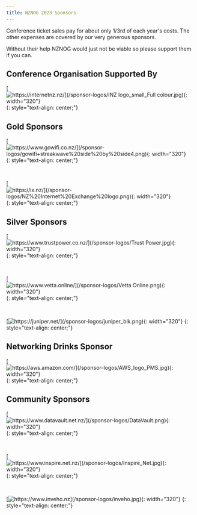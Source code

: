 ```yaml
---
title: NZNOG 2023 Sponsors
---
```


Conference ticket sales pay for about only 1/3rd of each year's costs. The other expenses are covered by our very generous sponsors.

Without their help NZNOG would just not be viable so please support them if you can.

## Conference Organisation Supported By
[![https://internetnz.nz/](/sponsor-logos/INZ logo_small_Full colour.jpg){: width="320"}](https://internetnz.nz/)
{: style="text-align: center;"}

## Gold Sponsors
[![https://www.gowifi.co.nz/](/sponsor-logos/gowifi+streakwave%20side%20by%20side4.png){: width="320"}](https://www.gowifi.co.nz/)
{: style="text-align: center;"}

<br />

[![https://ix.nz/](/sponsor-logos/NZ%20Internet%20Exchange%20logo.png){: width="320"}](https://ix.nz/)
{: style="text-align: center;"}


## Silver Sponsors

[![https://www.trustpower.co.nz/](/sponsor-logos/Trust Power.jpg){: width="320"}](https://www.trustpower.co.nz/)
{: style="text-align: center;"}

<br />

[![https://www.vetta.online/](/sponsor-logos/Vetta Online.png){: width="320"}](https://www.vetta.online/)
{: style="text-align: center;"}

<br />

[![https://juniper.net/](/sponsor-logos/juniper_blk.png){: width="320"}](https://juniper.net/)
{: style="text-align: center;"}

## Networking Drinks Sponsor

[![https://aws.amazon.com/](/sponsor-logos/AWS_logo_PMS.jpg){: width="320"}](https://aws.amazon.com/)
{: style="text-align: center;"}

## Community Sponsors


[![https://www.datavault.net.nz/](/sponsor-logos/DataVault.png){: width="320"}](https://www.datavault.net.nz/)
{: style="text-align: center;"}

<br />

[![https://www.inspire.net.nz/](/sponsor-logos/Inspire_Net.jpg){: width="320"}](https://www.inspire.net.nz/)
{: style="text-align: center;"}

<br />

[![https://www.inveho.nz](/sponsor-logos/inveho.jpg){: width="320"}](https://www.inveho.nz/)
{: style="text-align: center;"}


